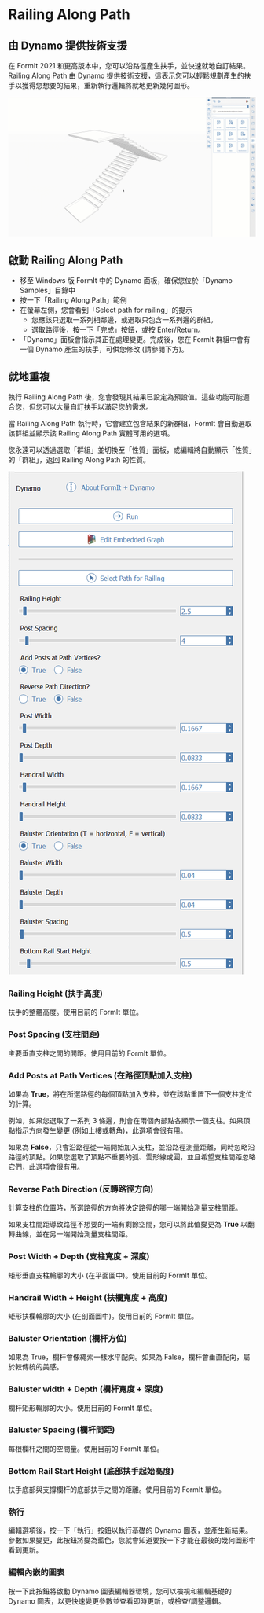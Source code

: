 # Railing Along Path

## 由 Dynamo 提供技術支援

在 FormIt 2021 和更高版本中，您可以沿路徑產生扶手，並快速就地自訂結果。Railing Along Path 由 Dynamo 提供技術支援，這表示您可以輕鬆規劃產生的扶手以獲得您想要的結果，重新執行邏輯將就地更新幾何圖形。

![](../.gitbook/assets/railing-along-path.gif)

## 啟動 Railing Along Path

* 移至 Windows 版 FormIt 中的 Dynamo 面板，確保您位於「Dynamo Samples」目錄中
* 按一下「Railing Along Path」範例
* 在螢幕左側，您會看到「Select path for railing」的提示
   * 您應該只選取一系列相鄰邊，或選取只包含一系列邊的群組。
   * 選取路徑後，按一下「完成」按鈕，或按 Enter/Return。
* 「Dynamo」面板會指示其正在處理變更。完成後，您在 FormIt 群組中會有一個 Dynamo 產生的扶手，可供您修改 \(請參閱下方\)。

## 就地重複

執行 Railing Along Path 後，您會發現其結果已設定為預設值。這些功能可能適合您，但您可以大量自訂扶手以滿足您的需求。

當 Railing Along Path 執行時，它會建立包含結果的新群組，FormIt 會自動選取該群組並顯示該 Railing Along Path 實體可用的選項。

您永遠可以透過選取「群組」並切換至「性質」面板，或編輯將自動顯示「性質」的「群組」，返回 Railing Along Path 的性質。

![](../.gitbook/assets/railing-along-path-options.png)

### Railing Height \(扶手高度\)

扶手的整體高度。使用目前的 FormIt 單位。

### Post Spacing \(支柱間距\)

主要垂直支柱之間的間距。使用目前的 FormIt 單位。

### Add Posts at Path Vertices \(在路徑頂點加入支柱\)

如果為 **True**，將在所選路徑的每個頂點加入支柱，並在該點重置下一個支柱定位的計算。

例如，如果您選取了一系列 3 條邊，則會在兩個內部點各顯示一個支柱。如果頂點指示方向發生變更 \(例如上樓或轉角\)，此選項會很有用。

如果為 **False**，只會沿路徑從一端開始加入支柱，並沿路徑測量距離，同時忽略沿路徑的頂點。如果您選取了頂點不重要的弧、雲形線或圓，並且希望支柱間距忽略它們，此選項會很有用。

### Reverse Path Direction \(反轉路徑方向\)

計算支柱的位置時，所選路徑的方向將決定路徑的哪一端開始測量支柱間距。

如果支柱間距導致路徑不想要的一端有剩餘空間，您可以將此值變更為 **True** 以翻轉曲線，並在另一端開始測量支柱間距。

### Post Width + Depth \(支柱寬度 + 深度\)

矩形垂直支柱輪廓的大小 \(在平面圖中\)。使用目前的 FormIt 單位。

### Handrail Width + Height \(扶欄寬度 + 高度\)

矩形扶欄輪廓的大小 \(在剖面圖中\)。使用目前的 FormIt 單位。

### Baluster Orientation \(欄杆方位\)

如果為 True，欄杆會像繩索一樣水平配向。如果為 False，欄杆會垂直配向，屬於較傳統的美感。

### Baluster width + Depth \(欄杆寬度 + 深度\)

欄杆矩形輪廓的大小。使用目前的 FormIt 單位。

### Baluster Spacing \(欄杆間距\)

每根欄杆之間的空間量。使用目前的 FormIt 單位。

### Bottom Rail Start Height \(底部扶手起始高度\)

扶手底部與支撐欄杆的底部扶手之間的距離。使用目前的 FormIt 單位。

### 執行

編輯選項後，按一下「執行」按鈕以執行基礎的 Dynamo 圖表，並產生新結果。參數如果變更，此按鈕將變為藍色，您就會知道要按一下才能在最後的幾何圖形中看到更新。‌

### 編輯內嵌的圖表

按一下此按鈕將啟動 Dynamo 圖表編輯器環境，您可以檢視和編輯基礎的 Dynamo 圖表，以更快速變更參數並查看即時更新，或檢查/調整邏輯。


